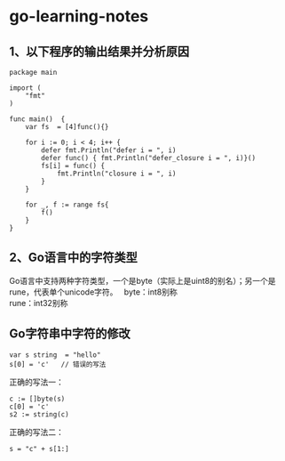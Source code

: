 # go-learning-notes
## 1、以下程序的输出结果并分析原因
```
package main

import (
	"fmt"
)

func main()  {
	var fs  = [4]func(){}

	for i := 0; i < 4; i++ {
		defer fmt.Println("defer i = ", i)
		defer func() { fmt.Println("defer_closure i = ", i)}()
		fs[i] = func() {
			fmt.Println("closure i = ", i)
		}
	}

	for _, f := range fs{
		f()
	}
}
```

## 2、Go语言中的字符类型  
Go语言中支持两种字符类型，一个是byte（实际上是uint8的别名）；另一个是rune，代表单个unicode字符。  
byte：int8别称  
rune：int32别称  

## Go字符串中字符的修改

```
var s string  = "hello"
s[0] = 'c'   // 错误的写法
```

正确的写法一：

```
c := []byte(s)
c[0] = 'c'
s2 := string(c)
```

正确的写法二：

```
s = "c" + s[1:]
```

